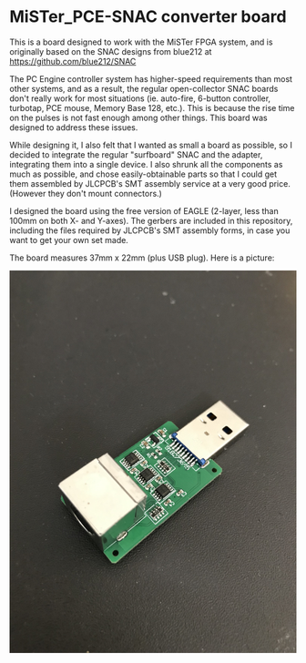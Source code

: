 # MiSTer_PCE-SNAC converter board

This is a board designed to work with the MiSTer FPGA system, and is originally based on
the SNAC designs from blue212 at https://github.com/blue212/SNAC

The PC Engine controller system has higher-speed requirements than most other systems, and
as a result, the regular open-collector SNAC boards don't really work for most situations
(ie. auto-fire, 6-button controller, turbotap, PCE mouse, Memory Base 128, etc.).  This is
because the rise time on the pulses is not fast enough among other things.  This board
was designed to address these issues.

While designing it, I also felt that I wanted as small a board as possible, so I decided
to integrate the regular "surfboard" SNAC and the adapter, integrating them into a single
device.  I also shrunk all the components as much as possible, and chose easily-obtainable
parts so that I could get them assembled by JLCPCB's SMT assembly service at a very good
price.  (However they don't mount connectors.)


I designed the board using the free version of EAGLE (2-layer, less than 100mm on both
X- and Y-axes).  The gerbers are included in this repository, including the files required
by JLCPCB's SMT assembly forms, in case you want to get your own set made.

The board measures 37mm x 22mm (plus USB plug).  Here is a picture:

![PC Board is 37mm x 22mm](PCE-SNAC.jpg)

